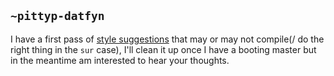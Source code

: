 ## `~pittyp-datfyn`
I have a first pass of [style suggestions](https://github.com/ohAitch/arvo/commit/40050) that may or may not compile(/ do the right thing in the `sur` case), I'll clean it up once I have a booting master but in the meantime am interested to hear your thoughts.
